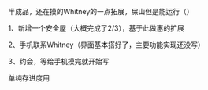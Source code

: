 半成品，还在摸的Whitney的一点拓展，屎山但是能运行（）

1、新增一个安全屋（大概完成了2/3），基于此做惠的扩展

2、手机联系Whitney（界面基本搭好了，主要功能实现还没写）

3、约会，等给手机摸完就开始写

单纯存进度用
